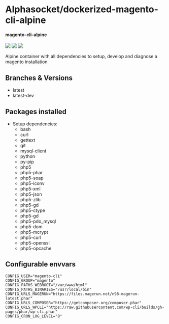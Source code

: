 # Alphasocket/dockerized-magento-cli-alpine
#### magento-cli-alpine
[![](https://travis-ci.org/AlphaSocket/dockerized-magento-cli-alpine.svg?branch=latest )]() [![](https://images.microbadger.com/badges/image/03192859189254/dockerized-magento-cli-alpine:latest.svg)](https://microbadger.com/images/03192859189254/dockerized-magento-cli-alpine:latest ) [![](https://images.microbadger.com/badges/version/03192859189254/dockerized-magento-cli-alpine:latest.svg)](https://microbadger.com/images/03192859189254/dockerized-magento-cli-alpine:latest)

Alpine container with all dependencies to setup, develop and diagnose a magento installation

## Branches & Versions
- latest
- latest-dev


## Packages installed
- Setup dependencies:
  + bash
  + curl
  + gettext
  + git
  + mysql-client
  + python
  + py-pip
  + php5
  + php5-phar
  + php5-soap
  + php5-iconv
  + php5-xml
  + php5-json
  + php5-zlib
  + php5-gd
  + php5-ctype
  + php5-gd
  + php5-pdo_mysql
  + php5-dom
  + php5-mcrypt
  + php5-curl
  + php5-openssl
  + php5-opcache


## Configurable envvars
~~~
CONFIG_USER="magento-cli"
CONFIG_GROUP="magento"
CONFIG_PATHS_WEBROOT="/var/www/html"
CONFIG_PATHS_BINARIES="/usr/local/bin"
CONFIG_URLS_MAGERUN="https://files.magerun.net/n98-magerun-latest.phar"
CONFIG_URLS_COMPOSER="https://getcomposer.org/composer.phar"
CONFIG_URLS_WPCLI="https://raw.githubusercontent.com/wp-cli/builds/gh-pages/phar/wp-cli.phar"
CONFIG_CRON_LOG_LEVEL="8"
~~~


